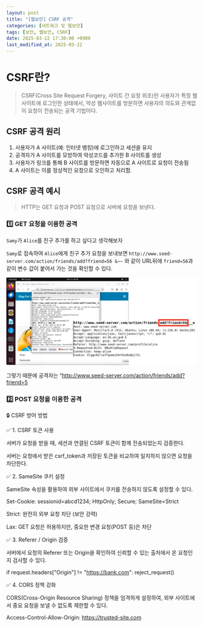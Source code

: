 ```yaml
---
layout: post
title: "[웹보안] CSRF 공격"
categories: [네트워크 및 웹보안]
tags: [보안, 웹보안, CSRF]
date: 2025-03-22 17:30:00 +0900
last_modified_at: 2025-03-22
---
```


# CSRF란?

> CSRF(Cross Site Request Forgery, 사이트 간 요청 위조)란 사용자가 특정 웹사이트에 로그인한 상태에서, 악성 웹사이트를 방문하면 사용자의 의도와 관계없이 요청이 전송되는 공격 기법이다.


## CSRF 공격 원리
1. 사용자가 A 사이트(예: 인터넷 뱅킹)에 로그인하고 세션을 유지
2. 공격자가 A 사이트를 모방하여 악성코드를 추가한 B 사이트를 생성
3. 사용자가 링크를 통해 B 사이트를 방문하면 자동으로 A 사이트로 요청이 전송됨
4. A 사이트는 이를 정상적인 요청으로 오인하고 처리함.


## CSRF 공격 예시

> HTTP는 GET 요청과 POST 요청으로 서버에 요청을 보낸다.

### 1️⃣ GET 요청을 이용한 공격
`Samy`가 `Alice`를 친구 추가를 하고 싶다고 생각해보자

`Samy`로 접속하여 `Alice`에게 친구 추가 요청을 보내보면 `http://www.seed-server.com/action/friends/add?friend=56 &~~` 와 같이 URL뒤에 `friend=56`과 같이 변수 값이 붙어서 가는 것을 확인할 수 있다. 

![GET요청 사진](/assets/img/post_image/2025-03-22/sc1.png)

그렇기 때문에 공격자는 “http://www.seed-server.com/action/friends/add?friend=5

### 2️⃣ POST 요청을 이용한 공격


🔒 CSRF 방어 방법

✅ 1. CSRF 토큰 사용

서버가 요청을 받을 때, 세션과 연결된 CSRF 토큰이 함께 전송되었는지 검증한다.

<input type="hidden" name="csrf_token" value="abcd1234">

서버는 요청에서 받은 csrf_token과 저장된 토큰을 비교하여 일치하지 않으면 요청을 차단한다.

✅ 2. SameSite 쿠키 설정

SameSite 속성을 활용하여 외부 사이트에서 쿠키를 전송하지 않도록 설정할 수 있다.

Set-Cookie: sessionid=abcd1234; HttpOnly; Secure; SameSite=Strict

Strict: 완전히 외부 요청 차단 (보안 강력)

Lax: GET 요청은 허용하지만, 중요한 변경 요청(POST 등)은 차단

✅ 3. Referer / Origin 검증

서버에서 요청의 Referer 또는 Origin을 확인하여 신뢰할 수 있는 출처에서 온 요청인지 검사할 수 있다.

if request.headers["Origin"] != "https://bank.com":
    reject_request()

✅ 4. CORS 정책 강화

CORS(Cross-Origin Resource Sharing) 정책을 엄격하게 설정하여, 외부 사이트에서 중요 요청을 보낼 수 없도록 제한할 수 있다.

Access-Control-Allow-Origin: https://trusted-site.com





